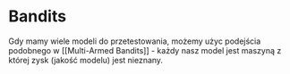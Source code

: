 # Bandits
Gdy mamy wiele modeli do przetestowania, możemy użyc podejścia podobnego w [[Multi-Armed Bandits]] -  każdy nasz model jest maszyną z której zysk (jakość modelu) jest nieznany. 